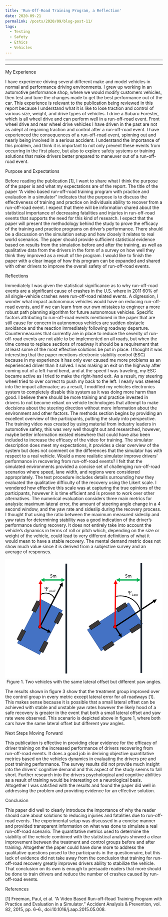 ```yaml
---
title: 'Run-Off-Road Training Program, a Reflection'
date: 2020-09-21
permalink: /posts/2020/09/blog-post-11/
tags:
  - Testing
  - Safety
  - Ethics
  - Vehicles
---
```


------
 
------

My Experience

I have experience driving several different make and model vehicles in normal and performance driving environments. I grew up working in an automotive performance shop, where we would modify customers vehicles, then test and tune the changes made to get the best performance out of the car. This experience is relevant to the publication being reviewed in this report because I understand what it is like to lose traction and control of various size, weight, and drive types of vehicles. I drive a Subaru Forester, which is all wheel drive and can perform well in a run-off-road event. Front wheel drive and rear wheel drive vehicles I have driven in the past are not as adept at regaining traction and control after a run-off-road event. I have experienced the consequences of a run-off-road event, spinning out and nearly being involved in a serious accident. I understand the importance of this problem, and think it is important to not only prevent these events from occurring in the first place, but also to explore safety systems or training solutions that make drivers better prepared to maneuver out of a run-off-road event. 

Purpose and Expectations

Before reading the publication [1], I want to share what I think the purpose of the paper is and what my expectations are of the report. The title of the paper “A video based run-off-road training program with practice and evaluation in a simulator” indicates that the purpose is to discuss the effectiveness of training and practice on individuals ability to recover from a run-off-road event. I expect that there will be information shared about the statistical importance of decreasing fatalities and injuries in run-off-road events that supports the need for this kind of research. I expect that the paper will present the methodology behind the study to prove the efficacy of the training and practice programs on driver’s performance. There should be a discussion on the simulation setup and how closely it relates to real world scenarios. The paper should provide sufficient statistical evidence based on results from the simulation before and after the training, as well as qualitative data from the drivers in the form of a survey on how well they think they improved as a result of the program. I would like to finish the paper with a clear image of how this program can be expanded and shared with other drivers to improve the overall safety of run-off-road events.

Reflections

Immediately I was given the statistical significance as to why run-off-road events are a significant cause of crashes in the U.S. where in 2011 60% of all single-vehicle crashes were run-off-road related events. A digression, I wonder what impact autonomous vehicles would have on reducing run-off-road events, and if we can learn from our own mistakes to engineer a more robust path planning algorithm for future autonomous vehicles. Specific factors attributing to run-off-road events mentioned in the paper that are still cause for concern in autonomous vehicles are sudden obstacle avoidance and the reaction immediately following roadway departure. Countermeasures that currently are in place to reduce the severity of run-off-road events are not able to be implemented on all roads, but when the time comes to replace sections of roadway it should be a requirement that at least some of the most effective solutions be put in place. I thought it was interesting that the paper mentions electronic stability control (ESC) because in my experience it has only ever caused me more problems as an experienced driver than it solved. I was making an exit on the highway after coming out of a left-hand bend, and at the speed I was traveling, my ESC became active as I tried to make the right-hand exit. As a result, my steering wheel tried to over correct to push my back to the left. I nearly was steered into the impact attenuator; as a result, I modified my vehicles electronics system to completely disable this system as it was doing more harm than good. I believe there should be more training and practice invested in drivers to not become reliant on vehicle technologies that attempt to make decisions about the steering direction without more information about the environment and other factors. The methods section begins by providing an excellent overview of the participants, putting the study into perspective. The training video was created by using material from industry leaders in automotive safety, this was very well thought out and researched, however, maybe better information existed elsewhere that could have also been included to increase the efficacy of the video for training. The simulator description does meet my expectations, it provides a clear overview of the system but does not comment on the differences that the simulator has with respect to a real vehicle. Would a more realistic simulator improve drivers’ performance in recovering from run-off-road events? I felt that the simulated environments provided a concise set of challenging run-off-road scenarios where speed, lane width, and regions were considered appropriately. The test procedure includes details surrounding how they evaluated the qualitative difficulty of the recovery using the Likert scale. I wondered how effective this scale was at capturing the true opinions of the participants, however it is time efficient and is proven to work over other alternatives. The numerical evaluation considers three main metrics for analysis: maximum lateral error, the amount of steering angle change in a 4 second window, and the yaw rate and sideslip during the recovery process. I thought that using the ratio between the maximum measured sideslip and yaw rates for determining stability was a good indication of the driver’s performance during recovery. It does not entirely take into account the vehicle’s dynamics in terms of roll or pitch which,  depending on the size or weight of the vehicle, could lead to very different definitions of what it would mean to have a stable recovery. The mental demand metric does not show much value since it is derived from a subjective survey and an average of responses.


<p align="center">
<img src='/images/runoff.png'>
<br>
Figure 1. Two vehicles with the same lateral offset but different yaw angles.
</p>

The results shown in figure 3 show that the treatment group improved over the control group in every metric except lateral error for all roadways [1]. This makes sense because it is possible that a small lateral offset can be achieved with stable and unstable yaw rates however the likely hood of a safe recovery is greater in the event that both a small lateral offset and yaw rate were observed. This scenario is depicted above in figure 1, where both cars have the same lateral offset but different yaw angles. 

Next Steps Moving Forward

This publication is effective in providing clear evidence for the efficacy of driver training on the increased performance of drivers recovering from run-off-road events. It does a good job in deriving objective quantitative metrics based on the vehicles dynamics in evaluating the drivers pre and post training performance. The survey results did not provide much insight into the drivers’ cognitive demand and this aspect of the study seems to fall short. Further research into the drivers psychological and cognitive abilities as a result of training would be interesting on a neurological basis. Altogether I was satisfied with the results and found the paper did well in addressing the problem and providing evidence for an effective solution. 

Conclusion

This paper did well to clearly introduce the importance of why the reader should care about solutions to reducing injuries and fatalities due to run-off-road events. The experimental setup was discussed in a concise manner and provided transparent information on what was done to simulate a real run-off-road scenario. The quantitative metrics used to determine the stability of the vehicle combined with the statistical analysis showed a clear improvement between the treatment and control groups before and after training. Altogether the paper could have done more to address the qualitative questions posed to the participants in the questionnaire, but this lack of evidence did not take away from the conclusion that training for run-off-road recovery greatly improves drivers ability to stabilize the vehicle. That conclusion on its own is enough to persuade readers that more should be done to train drivers and reduce the number of crashes caused by run-off-road events. 

References

[1] Freeman, Paul, et al. “A Video Based Run-off-Road Training Program with Practice and Evaluation in a Simulator.” Accident Analysis & Prevention, vol. 82, 2015, pp. 6–6., doi:10.1016/j.aap.2015.05.008.